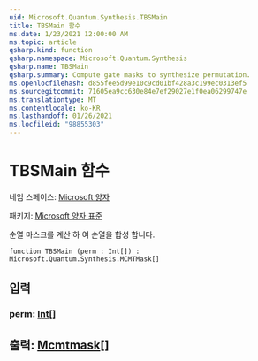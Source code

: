 ```yaml
---
uid: Microsoft.Quantum.Synthesis.TBSMain
title: TBSMain 함수
ms.date: 1/23/2021 12:00:00 AM
ms.topic: article
qsharp.kind: function
qsharp.namespace: Microsoft.Quantum.Synthesis
qsharp.name: TBSMain
qsharp.summary: Compute gate masks to synthesize permutation.
ms.openlocfilehash: d855fee5d99e10c9cd01bf428a3c199ec0313ef5
ms.sourcegitcommit: 71605ea9cc630e84e7ef29027e1f0ea06299747e
ms.translationtype: MT
ms.contentlocale: ko-KR
ms.lasthandoff: 01/26/2021
ms.locfileid: "98855303"
---
```

# <a name="tbsmain-function"></a>TBSMain 함수

네임 스페이스: [Microsoft 양자](xref:Microsoft.Quantum.Synthesis)

패키지: [Microsoft 양자 표준](https://nuget.org/packages/Microsoft.Quantum.Standard)


순열 마스크를 계산 하 여 순열을 합성 합니다.

```qsharp
function TBSMain (perm : Int[]) : Microsoft.Quantum.Synthesis.MCMTMask[]
```


## <a name="input"></a>입력

### <a name="perm--int"></a>perm: [Int](xref:microsoft.quantum.lang-ref.int)[]





## <a name="output--mcmtmask"></a>출력: [Mcmtmask](xref:Microsoft.Quantum.Synthesis.MCMTMask)[]

